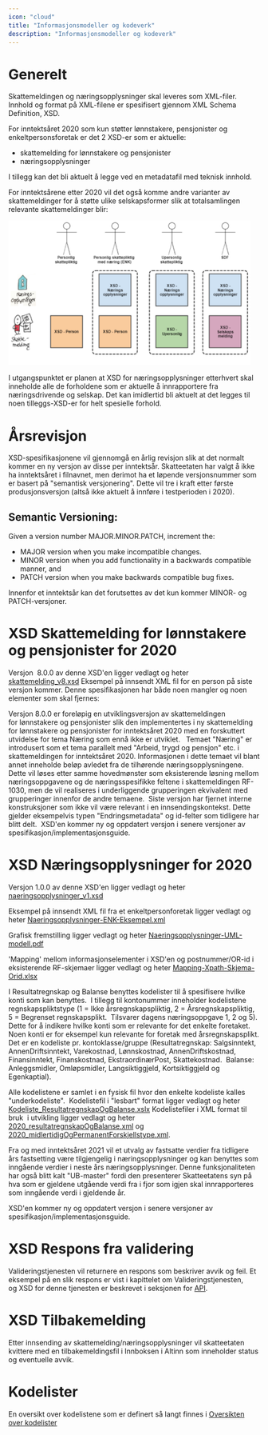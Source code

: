 ```yaml
---
icon: "cloud"
title: "Informasjonsmodeller og kodeverk"
description: "Informasjonsmodeller og kodeverk"
---
```


# Generelt
Skattemeldingen og næringsopplysninger skal leveres som XML-filer. Innhold og format på XML-filene er spesifisert gjennom XML Schema Definition, XSD. 

For inntektsåret 2020 som kun støtter lønnstakere, pensjonister og enkeltpersonsforetak er det 2 XSD-er som er aktuelle:

- skattemelding for lønnstakere og pensjonister
- næringsopplysninger

I tillegg kan det bli aktuelt å legge ved en metadatafil med teknisk innhold.

For inntektsårene etter 2020 vil det også komme andre varianter av skattemeldinger for å støtte ulike selskapsformer slik at totalsamlingen relevante skattemeldinger blir:

![Skattemeldingsvarianter.PNG](Skattemeldingsvarianter.PNG)

I utgangspunktet er planen at XSD for næringsopplysninger etterhvert skal inneholde alle de forholdene som er aktuelle å innrapportere fra næringsdrivende og selskap. Det kan imidlertid bli aktuelt at det legges til noen tilleggs-XSD-er for helt spesielle forhold.

# Årsrevisjon
XSD-spesifikasjonene vil gjennomgå en årlig revisjon slik at det normalt kommer en ny versjon av disse per inntektsår. Skatteetaten har valgt å ikke ha inntektsåret i filnavnet, men derimot ha et løpende versjonsnummer som er basert på "semantisk versjonering". Dette vil tre i kraft etter første produsjonsversjon (altså ikke aktuelt å innføre i testperioden i 2020).

## Semantic Versioning:

Given a version number MAJOR.MINOR.PATCH, increment the:

- MAJOR version when you make incompatible changes.
- MINOR version when you add functionality in a backwards compatible manner, and
- PATCH version when you make backwards compatible bug fixes.

Innenfor et inntektsår kan det forutsettes av det kun kommer MINOR- og PATCH-versjoner.

# XSD Skattemelding for lønnstakere og pensjonister for 2020
Versjon  8.0.0 av denne XSD'en ligger vedlagt og heter [skattemelding_v8.xsd](https://github.com/Skatteetaten/skattemeldingen/tree/master/docs/documentation/informasjonsmodell/xsd/skattemelding_v8.xsd)
Eksempel på innsendt XML fil for en person på siste versjon kommer.
Denne spesifikasjonen har både noen mangler og noen elementer som skal fjernes:

Versjon 8.0.0 er foreløpig en utviklingsversjon av skattemeldingen for lønnstakere og pensjonister slik den implementertes i ny skattemelding for lønnstakere og pensjonister for inntektsåret 2020 med en forskuttert utvidelse for tema Næring som ennå ikke er utviklet.  
Temaet "Næring" er introdusert som et tema parallelt med "Arbeid, trygd og pensjon" etc. i skattemeldingen for inntektsåret 2020. Informasjonen i dette temaet vil blant annet inneholde beløp avledet fra de tilhørende næringsopplysningene. Dette vil løses etter samme hovedmønster som eksisterende løsning mellom næringsoppgavene og de næringsspesifikke feltene i skattemeldingen RF-1030, men de vil realiseres i underliggende grupperingen ekvivalent med grupperinger innenfor de andre temaene. 
Siste versjon har fjernet interne konstruksjoner som ikke vil være relevant i en innsendingskontekst. Dette gjelder eksempelvis typen "Endringsmetadata" og id-felter som tidligere har blitt delt. 
XSD'en kommer ny og oppdatert versjon i senere versjoner av spesifikasjon/implementasjonsguide.

# XSD Næringsopplysninger for 2020
Versjon 1.0.0 av denne XSD'en ligger vedlagt og heter [naeringsopplysninger_v1.xsd](https://github.com/Skatteetaten/skattemeldingen/tree/master/docs/documentation/informasjonsmodell/xsd/naeringsopplysninger_v1.xsd)

Eksempel på innsendt XML fil fra et enkeltpersonforetak ligger vedlagt og heter [Naeringsopplysninger-ENK-Eksempel.xml](https://github.com/Skatteetaten/skattemeldingen/blob/master/docs/documentation/test/eksempler/Naeringsingopplysninger-ENK-Eksempel2.xml) 

Grafisk fremstilling ligger vedlagt og heter [Naeringsopplysninger-UML-modell.pdf](https://github.com/Skatteetaten/skattemeldingen/tree/master/docs/documentation/informasjonsmodell/Naeringsopplysninger-UML-modell.pdf)

'Mapping' mellom informasjonselementer i XSD'en og postnummer/OR-id i eksisterende RF-skjemaer ligger vedlagt og heter [Mapping-Xpath-Skjema-Orid.xlsx](https://github.com/Skatteetaten/skattemeldingen/tree/master/docs/documentation/informasjonsmodell/Mapping-Xpath-Skjema-Orid.xlsx)

I Resultatregnskap og Balanse benyttes kodelister til å spesifisere hvilke konti som kan benyttes.  I tillegg til kontonummer inneholder kodelistene regnskapspliktstype (1 = Ikke årsregnskapspliktig, 2 = Årsregnskapspliktig, 5 = Begrenset regnskapsplikt.  Tilsvarer dagens næringsoppgave 1, 2 og 5).  Dette for å indikere hvilke konti som er relevante for det enkelte foretaket.  Noen konti er for eksempel kun relevante for foretak med årsregnskapsplikt.
Det er en kodeliste pr. kontoklasse/gruppe (Resultatregnskap: Salgsinntekt, AnnenDriftsinntekt, Varekostnad, Lønnskostnad, AnnenDriftskostnad, Finansinntekt, Finanskostnad, EkstraordinærPost, Skattekostnad.  Balanse: Anleggsmidler, Omløpsmidler, Langsiktiggjeld, Kortsiktiggjeld og Egenkaptial).

Alle kodelistene er samlet i en fysisk fil hvor den enkelte kodeliste kalles "underkodeliste".  Kodelistefil i "lesbart" format ligger vedlagt og heter [Kodeliste_ResultatregnskapOgBalanse.xslx](https://github.com/Skatteetaten/skattemeldingen/blob/master/docs/documentation/informasjonsmodell/Kodeliste_ResultatregnskapOgBalanse.xlsx)
Kodelistefiler i XML format til bruk  i utvikling ligger vedlagt og heter [2020_resultatregnskapOgBalanse.xml](https://github.com/Skatteetaten/skattemeldingen/tree/master/docs/documentation/informasjonsmodell/kodeliste/2020_resultatregnskapOgBalanse.xml) og [2020_midlertidigOgPermanentForskjellstype.xml](https://github.com/Skatteetaten/skattemeldingen/tree/master/docs/documentation/informasjonsmodell/kodeliste/2020_midlertidigOgPermanentForskjellstype.xml).

Fra og med inntektsåret 2021 vil et utvalg av fastsatte verdier fra tidligere års fastsetting være tilgjengelig i næringsopplysninger og kan benyttes som inngående verdier i neste års næringsopplysninger. Denne funksjonaliteten har også blitt kalt "UB-master" fordi den presenterer Skatteetatens syn på hva som er gjeldene utgående verdi fra i fjor som igjen skal innrapporteres som inngående verdi i gjeldende år.

XSD'en kommer ny og oppdatert versjon i senere versjoner av spesifikasjon/implementasjonsguide.

# XSD Respons fra validering
Valideringstjenesten vil returnere en respons som beskriver avvik og feil. Et eksempel på en slik respons er vist i kapittelet om Valideringstjenesten, og XSD for denne tjenesten er beskrevet i seksjonen for [API](/api).

# XSD Tilbakemelding
Etter innsending av skattemelding/næringsopplysninger vil skatteetaten kvittere med en tilbakemeldingsfil i Innboksen i Altinn som inneholder status og eventuelle avvik. 

# Kodelister

En oversikt over kodelistene som er definert så langt finnes i [Oversikten over kodelister](https://github.com/Skatteetaten/skattemeldingen/tree/master/docs/documentation/informasjonsmodell/kodeliste)
